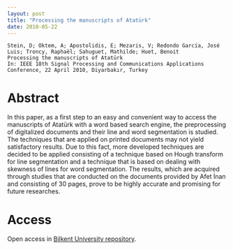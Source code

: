```yaml
---
layout: post
title: "Processing the manuscripts of Atatürk"
date: 2010-05-22
---
```

```
Stein, D; Öktem, A; Apostolidis, E; Mezaris, V; Redondo García, José Luis; Troncy, Raphaël; Sahuguet, Mathilde; Huet, Benoit
Processing the manuscripts of Atatürk
In: IEEE 18th Signal Processing and Communications Applications Conference, 22 April 2010, Diyarbakır, Turkey
```

# Abstract

In this paper, as a first step to an easy and convenient way to access the manuscripts of Atatürk with a word based search engine, the preprocessing of digitalized documents and their line and word segmentation is studied. The techniques that are applied on printed documents may not yield satisfactory results. Due to this fact, more developed techniques are decided to be applied consisting of a technique based on Hough transform for line segmentation and a technique that is based on dealing with skewness of lines for word segmentation. The results, which are acquired through studies that are conducted on the documents provided by Afet İnan and consisting of 30 pages, prove to be highly accurate and promising for future researches.

# Access

Open access in <a href="http://hdl.handle.net/11693/28491" target="http://hdl.handle.net/11693/28491">Bilkent University repository</a>.

